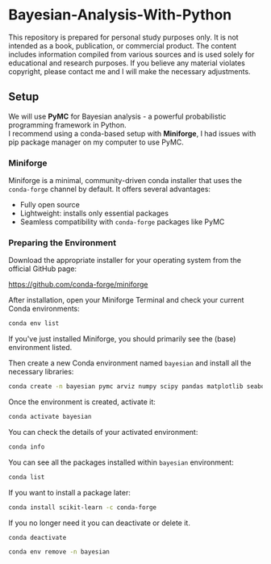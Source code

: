 # Bayesian-Analysis-With-Python

This repository is prepared for personal study purposes only. It is not intended as a book, publication, or commercial product. The content includes information compiled from various sources and is used solely for educational and research purposes. If you believe any material violates copyright, please contact me and I will make the necessary adjustments.

## Setup

We will use **PyMC** for Bayesian analysis - a powerful probabilistic programming framework in Python.  
I recommend using a conda-based setup with **Miniforge**, I had issues with pip package manager on my computer to use PyMC.

### Miniforge

Miniforge is a minimal, community-driven conda installer that uses the `conda-forge` channel by default. It offers several advantages:

- Fully open source
- Lightweight: installs only essential packages
- Seamless compatibility with `conda-forge` packages like PyMC

### Preparing the Environment

Download the appropriate installer for your operating system from the official GitHub page:

https://github.com/conda-forge/miniforge

After installation, open your Miniforge Terminal and check your current Conda environments:

```bash
conda env list
```

If you've just installed Miniforge, you should primarily see the (base) environment listed.

Then create a new Conda environment named `bayesian` and install all the necessary libraries:

```bash
conda create -n bayesian pymc arviz numpy scipy pandas matplotlib seaborn jupyterlab ipykernel ipywidgets -c conda-forge
```

Once the environment is created, activate it:

```bash
conda activate bayesian
```

You can check the details of your activated environment:

```bash
conda info
```

You can see all the packages installed within `bayesian` environment:

```bash
conda list
```

If you want to install a package later:

```bash
conda install scikit-learn -c conda-forge
```

If you no longer need it you can deactivate or delete it.

```bash
conda deactivate
```

```bash
conda env remove -n bayesian
```
